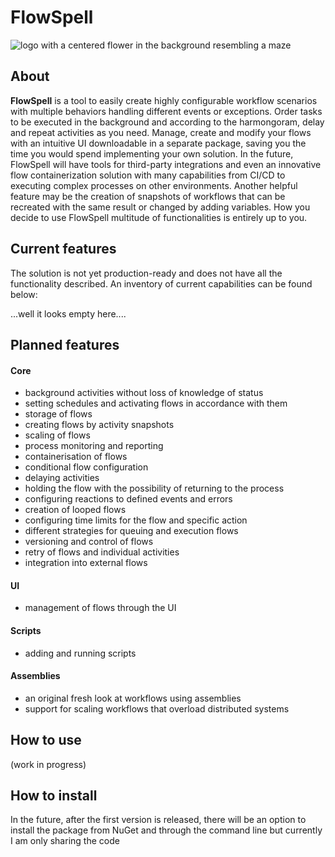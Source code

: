 # FlowSpell
![logo with a centered flower in the background resembling a maze](https://github.com/PiotrWalczak2001/FlowSpell/blob/main/assets/flowspell.png)

## About
**FlowSpell** is a tool to easily create highly configurable workflow scenarios with multiple behaviors handling different events or exceptions. Order tasks to be executed in the background and according to the harmongoram, delay and repeat activities as you need. Manage, create and modify your flows with an intuitive UI downloadable in a separate package, saving you the time you would spend implementing your own solution. In the future, FlowSpell will have tools for third-party integrations and even an innovative flow containerization solution with many capabilities from CI/CD to executing complex processes on other environments. Another helpful feature may be the creation of snapshots of workflows that can be recreated with the same result or changed by adding variables. How you decide to use FlowSpell multitude of functionalities is entirely up to you.

## Current features
The solution is not yet production-ready and does not have all the functionality described.
An inventory of current capabilities can be found below:

...well it looks empty here....

## Planned features
#### Core
- background activities without loss of knowledge of status
- setting schedules and activating flows in accordance with them
- storage of flows
- creating flows by activity snapshots
- scaling of flows
- process monitoring and reporting
- containerisation of flows
- conditional flow configuration
- delaying activities
- holding the flow with the possibility of returning to the process
- configuring reactions to defined events and errors
- creation of looped flows
- configuring time limits for the flow and specific action
- different strategies for queuing and execution flows
- versioning and control of flows
- retry of flows and individual activities
- integration into external flows

#### UI
- management of flows through the UI

#### Scripts
- adding and running scripts

#### Assemblies
- an original fresh look at workflows using assemblies
- support for scaling workflows that overload distributed systems


## How to use
(work in progress)

## How to install
In the future, after the first version is released, there will be an option to install the package from NuGet and through the command line but currently I am only sharing the code